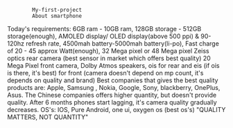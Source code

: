             My-first-project
            About smartphone

Today's requirements:
6GB ram - 10GB ram,
128GB storage - 512GB storage(enough),
AMOLED display/ OLED display(above 500 ppi) & 90-120hz refresh rate, 
4500mah battery-5000mah battery(li-po),
Fast charge of 20 - 45 approx  Watt(enough),
32 Mega pixel or 48 Mega pixel Zeiss optics rear camera (best sensor in market which offers best quality)
20 Mega Pixel front camera,
Dolby Atmos speakers,
ois for rear and eis (if ois is there, it's best) for front (camera doesn't depend on mp count, it's depends on quality and brand)
Best companies that gives the best quality products are: Apple, Samsung , Nokia, Google, 
Sony, blackberry, OnePlus, Asus.
The Chinese companies offers higher quantity, but doesn't provide quality. After 6 months phones start lagging, it's camera quality gradually decreases.
OS's: IOS, Pure Android, one ui, oxygen os (best os's)
"QUALITY MATTERS, NOT QUANTITY"
